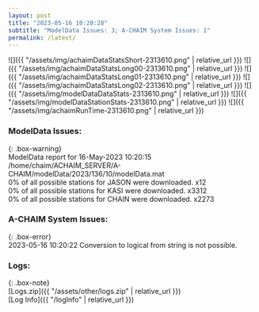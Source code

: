 ```yaml
---
layout: post
title: "2023-05-16 10:20:28"
subtitle: "ModelData Issues: 3; A-CHAIM System Issues: 1"
permalink: /latest/
---
```


![]({{ "/assets/img/achaimDataStatsShort-2313610.png" | relative_url }})
![]({{ "/assets/img/achaimDataStatsLong00-2313610.png" | relative_url }})
![]({{ "/assets/img/achaimDataStatsLong01-2313610.png" | relative_url }})
![]({{ "/assets/img/achaimDataStatsLong02-2313610.png" | relative_url }})
![]({{ "/assets/img/modelDataDataStats-2313610.png" | relative_url }})
![]({{ "/assets/img/modelDataStationStats-2313610.png" | relative_url }})
![]({{ "/assets/img/achaimRunTime-2313610.png" | relative_url }})


### ModelData Issues:  
  
{: .box-warning}  
 ModelData report for 16-May-2023 10:20:15   
 /home/chaim/ACHAIM_SERVER/A-CHAIM/modelData/2023/136/10/modelData.mat   
 0% of all possible stations for JASON were downloaded. x12   
 0% of all possible stations for KASI were downloaded. x3312   
 0% of all possible stations for CHAIN were downloaded. x2273   
  
### A-CHAIM System Issues:  
  
{: .box-error}  
2023-05-16 10:20:22 Conversion to logical from string is not possible.  

### Logs:  
  
{: .box-note}  
[Logs.zip]({{ "/assets/other/logs.zip" | relative_url }})  
[Log Info]({{ "/logInfo" | relative_url }})  
